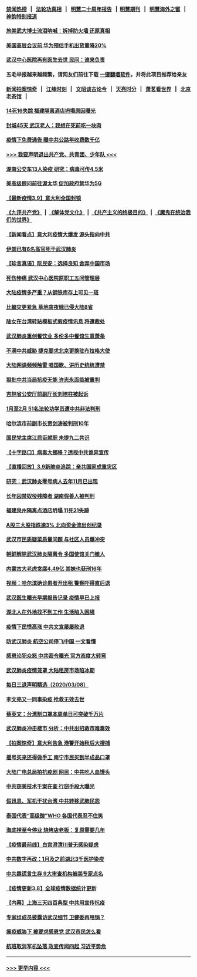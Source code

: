 #### [禁闻热榜](热点新闻.md?=0)  &nbsp;&nbsp;|&nbsp;&nbsp; [法轮功真相](https://github.com/gfw-breaker/truth/blob/master/README.md?=0) &nbsp;&nbsp;|&nbsp;&nbsp; [明慧二十周年报告](https://github.com/gfw-breaker/mh-reports/blob/master/README.md?=0) &nbsp;&nbsp;|&nbsp;&nbsp;[明慧期刊](https://github.com/gfw-breaker/mh-qikan) &nbsp;&nbsp;|&nbsp;&nbsp; [明慧海外之窗](https://github.com/gfw-breaker/mh-news/blob/master/README.md?=0) &nbsp;&nbsp;|&nbsp;&nbsp; [神韵特别报道](https://github.com/gfw-breaker/mh-news/blob/master/shenyun.md?=0)
#### [旅美武大博士流泪呐喊：拆掉防火墙 还原真相](../pages/nsc413/n11928097.md?t=03100803) 
#### [美国高层会议前 华为预估手机出货量降20%](../pages/nsc413/n11927970.md?t=03100803) 
#### [武汉中心医院再有医生去世 民间：谁来负责](../pages/nsc413/n11927935.md?t=03100803) 
#### 五毛举报越来越频繁，请网友们前往下载 [一键翻墙软件](https://github.com/gfw-breaker/ssr-accounts)，并将此项目推荐给亲友
#### [新闻拍案惊奇](https://github.com/gfw-breaker/banned-news/blob/master/pages/link4.md) &nbsp;&nbsp;|&nbsp;&nbsp; [江峰时刻](https://github.com/gfw-breaker/banned-news/blob/master/pages/link4.md) &nbsp;&nbsp;|&nbsp;&nbsp; [文昭谈古论今](https://github.com/gfw-breaker/banned-news/blob/master/pages/link4.md) &nbsp;&nbsp;|&nbsp;&nbsp; [天亮时分](https://github.com/gfw-breaker/banned-news/blob/master/pages/link4.md) &nbsp;&nbsp;|&nbsp;&nbsp; [萧茗看世界](https://github.com/gfw-breaker/banned-news/blob/master/pages/link4.md) &nbsp;&nbsp;|&nbsp;&nbsp; [北京老茶馆](https://github.com/gfw-breaker/banned-news/blob/master/pages/link4.md) &nbsp;&nbsp;|&nbsp;&nbsp; 
#### [14死16失踪 福建隔离酒店坍塌原因曝光](../pages/nsc413/n11928057.md?t=03100803) 
#### [封城45天 武汉老人：我想在死前吃一块肉](../pages/nsc413/n11927950.md?t=03100803) 
#### [疫情下免费通告 曝中共公路年收费数千亿](../pages/nsc413/n11927379.md?t=03100803) 
#### [>>> 我要声明退出共产党、共青团、少年队 <<<](https://github.com/begood0513/goodnews/blob/master/quit/letter.md) 
#### [湖南公交车13人染疫 研究：病毒可传4.5米](../pages/nsc413/n11927906.md?t=03100803) 
#### [美高级顾问前往渥太华 促加政府禁华为5G](../pages/nsc413/n11927625.md?t=03100803) 
#### [【最新疫情3.9】意大利全国封锁](../pages/nsc413/n11925735.md?t=03100803) 
#### [《九评共产党》](https://github.com/begood0513/9ping.md/blob/master/README.md) &nbsp;|&nbsp; [《解体党文化》](../../../../jtdwh.md/blob/master/README.md)  &nbsp;|&nbsp; [《共产主义的终极目的》](../../../../gczydzjmd.md/blob/master/README.md) &nbsp;|&nbsp; [《魔鬼在统治我们的世界》](../../../../mgztzwmdsj.md/blob/master/README.md) 
#### [【新闻看点】意大利疫情大爆发 源头指向中共](../pages/nsc413/n11927780.md?t=03100803) 
#### [伊朗已有6名高官死于武汉肺炎](../pages/nsc413/n11927777.md?t=03100803) 
#### [【珍言真语】阮民安：选择良知 舍弃中国市场](../pages/nsc413/n11927705.md?t=03100803) 
#### [死伤惨痛 武汉中心医院原职工五问管理层](../pages/nsc413/n11927668.md?t=03100803) 
#### [大陆疫情多严重？从钢铁库存上可见一斑](../pages/nsc413/n11927606.md?t=03100803) 
#### [比蝗灾更紧急 草地贪夜蛾已侵大陆8省](../pages/nsc413/n11927555.md?t=03100803) 
#### [陆女在台湾转贴模板式假疫情讯息 将遭裁处](../pages/nsc413/n11926677.md?t=03100803) 
#### [武汉肺炎重创餐饮业 多伦多中餐馆生意萧条](../pages/nsc413/n11925722.md?t=03100803) 
#### [不满中共威胁 捷克要求北京更换驻布拉格大使](../pages/nsc413/n11927466.md?t=03100803) 
#### [大陆网课频频触雷 唱国歌、讲历史统统遭禁](../pages/nsc413/n11927469.md?t=03100803) 
#### [狠批中共当局抗疫无能 许志永面临被重判](../pages/nsc413/n11927407.md?t=03100803) 
#### [吉林省公安厅前副厅长刘培柱被起诉](../pages/nsc413/n11927059.md?t=03100803) 
#### [1月至2月 51名法轮功学员遭中共非法判刑](../pages/nsc413/n11926962.md?t=03100803) 
#### [哈尔滨市前副市长贾剑涛被判刑10年](../pages/nsc413/n11927102.md?t=03100803) 
#### [国民党主席江启臣就职 未提九二共识](../pages/nsc413/n11926443.md?t=03100803) 
#### [【十字路口】病毒大挪移？透视中共诡异宣传](../pages/nsc413/n11925870.md?t=03100803) 
#### [【直播回放】3.9新肺炎追踪：亲共国家成重灾区](../pages/nsc413/n11927002.md?t=03100803) 
#### [研究：武汉肺炎零号病人去年11月已出现](../pages/nsc413/n11927104.md?t=03100803) 
#### [长年囚禁奴役残障者 湖南假善人被判刑](../pages/nsc413/n11927017.md?t=03100803) 
#### [福建泉州隔离点酒店坍塌 11死21失踪](../pages/nsc413/n11926814.md?t=03100803) 
#### [A股三大股指跌逾3% 北向资金流出创纪录](../pages/nsc413/n11926698.md?t=03100803) 
#### [武汉市民质疑菜质量问题 与社区人员爆冲突](../pages/nsc413/n11926975.md?t=03100803) 
#### [朝鲜解除武汉肺炎隔离令 多国使馆关门撤人](../pages/nsc413/n11926849.md?t=03100803) 
#### [内蒙古大老虎贪腐4.49亿 其妹也获刑16年](../pages/nsc413/n11926789.md?t=03100803) 
#### [视频：哈尔滨确诊患者开出租 警察吓得直后退](../pages/nsc413/n11926591.md?t=03100803) 
#### [武汉医生曝光早期报告记录 疫情早已上报](../pages/nsc413/n11925562.md?t=03100803) 
#### [湖北人在外地找不到工作 生活陷入困境](../pages/nsc413/n11926154.md?t=03100803) 
#### [疫情下民愤高涨 中共文宣屡屡败退](../pages/nsc413/n11924861.md?t=03100803) 
#### [防武汉肺炎 航空公司停飞中国 一文看懂](../pages/nsc413/n11866800.md?t=03100803) 
#### [感恩论犯众怒 中共密令曝光 官方态度大转弯](../pages/nsc413/n11925865.md?t=03100803) 
#### [武汉肺炎疫情笼罩 大陆租房市场陷冰期](../pages/nsc413/n11926283.md?t=03100803) 
#### [每日三退声明精选（2020/03/08）](../pages/nsc413/n11926519.md?t=03100803) 
#### [李文亮又一同事染疫 抢救无效去世](../pages/nsc413/n11925933.md?t=03100803) 
#### [蔡英文：台湾制口罩本周单日可突破千万片](../pages/nsc413/n11926389.md?t=03100803) 
#### [武汉肺炎冲击楼市 分析：中共出招救市难奏效](../pages/nsc413/n11925678.md?t=03100803) 
#### [【拍案惊奇】意大利告急 港警开始秋后大搜捕](../pages/nsc413/n11926063.md?t=03100803) 
#### [摇号买来还得做手工 南宁市民买到半成品口罩](../pages/nsc413/n11926269.md?t=03100803) 
#### [大陆广电总局拍抗疫剧 网民：中共吃人血馒头](../pages/nsc413/n11925131.md?t=03100803) 
#### [中共窃美技术千案在查 行窃手段大曝光](../pages/nsc413/n11874117.md?t=03100803) 
#### [假讯息、军机干扰台湾 中共转移武肺民怨](../pages/nsc413/n11923726.md?t=03100803) 
#### [泰国代表“高级酸”WHO 各国代表忍不住笑](../pages/nsc413/n11924689.md?t=03100803) 
#### [海底捞至今停业 烧烤店老板：复原需要几年](../pages/nsc413/n11925550.md?t=03100803) 
#### [【疫情最前线】白宫澄清川普无感染疑虑](../pages/nsc413/n11925567.md?t=03100803) 
#### [中共数字再改：1月及之前湖北3千医护染疫](../pages/nsc413/n11925415.md?t=03100803) 
#### [中共靠谎言生存 9大审查机构被美专家点名](../pages/nsc413/n11925444.md?t=03100803) 
#### [【疫情更新3.8】全球疫情数据统计更新](../pages/nsc413/n11923562.md?t=03100803) 
#### [【内幕】上海三天四百典型 中共用宣传抗疫](../pages/nsc413/n11921802.md?t=03100803) 
#### [专家组成员披露访武汉细节 卫健委再甩锅？](../pages/nsc413/n11925454.md?t=03100803) 
#### [瘟疫威胁下 被要求感恩党 武汉市民怎么看](../pages/nsc413/n11925201.md?t=03100803) 
#### [航班取消军机坠落 政变传闻四起 习近平势危](../pages/nsc413/n11925467.md?t=03100803) 

----
#### [ >>> 更早内容 <<< ](../indexes/nsc413-earlier.md)
